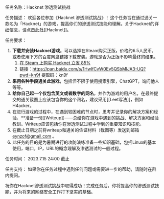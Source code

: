 
任务名称：Hacknet 渗透测试挑战

任务描述： 欢迎各位参加《Hacknet 渗透测试挑战》！这个任务旨在通过通关一款名为「Hacknet」的游戏，提高你们的渗透测试技能和理解。关于Hacknet的详细信息，请点击此处[[Hacknet]]。

任务要求：

1. **下载并安装Hacknet游戏**。可以选择在Steam购买正版，价格约6.5人民币，或者使用下方的百度网盘链接下载安装。游戏是否为正版不影响最终的结果。
	1. [在 Steam 上购买 Hacknet 立省 85%](https://store.steampowered.com/app/365450/Hacknet/?l=schinese)
	2. 链接：https://pan.baidu.com/s/1HwlfCvW0Ev5QSbMlJA3-UQ?pwd=kn9f 提取码：kn9f 
2. **采用各种手段通关此游戏**，包括但不限于使用搜索引擎，ChatGPT，询问他人等等。
3. **给你自己起一个仅包含英文或者数字的网名**，并作为游戏的用户名，在最终提交的通关截图上应该包含你的这个网名，建议采用[[Leet写法]]，例如H4acker。
4. 在进行游戏的过程中，在遇到较困难的节点时，思考并记录你的解决方案和经验，**准备一份[[Writeup]]——总结你在游戏中遇到的挑战、解决方案和经验教训。Writeup应该包括你在渗透测试过程中学到的重要知识和技能。
5. 在截止日期之前将writeup和通关的佐证材料（截图等）发送到邮箱 eynzof@gmail.com 。
6. 此任务的目的是为暑期进行的攻防演练准备一些知识基础，包括Linux的基本使用，端口，IP，URL的概念理解及渗透测试的一般过程。

任务时间： 2023.7.15 24:00 截止

任务支持： 如果你在任务过程中遇到任何问题或需要进一步的帮助，请随时在群内提问。

祝你在Hacknet渗透测试挑战中取得成功！完成任务后，你将提高你的渗透测试技能，并为将来的网络安全工作打下坚实的基础。